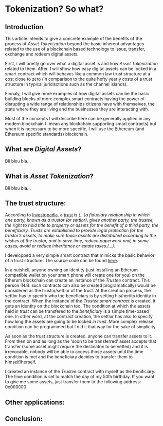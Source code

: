 # Tokenization? So what?

## Introduction

This article intends to give a concrete example of the benefits of the process of _Asset Tokenization_ beyond the basic
inherent advantages related to the use of a blockchain based technology to issue, transfer, exchange and redeem digital assets.

First, I will briefly go over what a digital asset is and how _Asset Tokenization_ related to them. After, I will show how
easy digital assets can be locked in a smart contract which will behaves like a common law trust structure at a cost close to 
zero (in comparison to the quite hefty yearly costs of a trust structure in typical juridisctions such as the channel
islands).

Finnaly, I will give more examples of how digital assets can be the basic building blocks of more complex smart
contracts having the power of disrupting a wide range of relationships citizens have with themselves, the state where they
are living and the businesses they are interacting with.

Most of the concepts I will describe here can be generally applied in any modern blockchain (I mean any blockchain supporting
smart contracts) but when it is necessary to be more specific, I will use the Ethereum (and Ethereum specific standards) blockchain.

## What are _Digital Assets_?

Bli blou bla...

## What is _Asset Tokenization_?

Bli blou bla...

## The trust structure:

According to [Investopedia](https://www.investopedia.com), a [trust](https://www.investopedia.com/terms/t/trust.asp) is
_(...)a fiduciary relationship in which one party, known as a trustor (or settlor), gives another party, the trustee, 
the right to hold title to property or assets for the benefit of a third party, the beneficiary. Trusts are established 
to provide legal protection for the trustor’s assets, to make sure those assets are distributed according to the wishes
of the trustor, and to save time, reduce paperwork and, in some cases, avoid or reduce inheritance or estate taxes.(...)_.

I developped a very simple smart contract that mimicks the basic behavior of a trust structure. The source code can be
found [here](https://github.com/fhubin/solidity-trustee). 

In a nutshell, anyone owning an identity (just installing an Etherum compatible wallet on your smart phone will create
one for you) on the Etherum blockchain can create an instance of the _Trustee_ contract. This person (N.B. such contracts can
also be created programatically) would be considered as the trustor/settlor of the trust. At the creation process, the settlor 
has to specify who the beneficiary is by setting his/her/its identity in the contract. When the instance of the _Trustee smart
contract_ is created, it gets an identity on the blockchain too. The condition at which the assets held _in trust_ can
be transfered to the _beneficiary_ is a simple time-based one. In other word, at the contract creation, the settlor has
also to specify how long the assets are going to be locked _in trust_. More complex release condition can be programmed
but I did it that way for the sake of simplicity.

As soon as the trust structure is created, anyone can transfer assets to it. From then on and as long as the 
'soon to be transferred' asset accepts that transfer (some asset might require the destinaton to be vetted) and it is 
irrevocable, nobody will be able to access those assets until the time condition is met and the beneficiary decides to transfer
them to himself/herself.

I created an instance of the _Trustee_ contract with myself as the benificiary. The time condition is set to match the day
of my 50th birthday. If you want to give me some assets, just transfer them to the following address: 0x000000

## Other applications:

## Conclusion:

